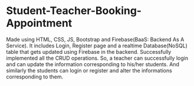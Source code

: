 # Student-Teacher-Booking-Appointment
Made using HTML, CSS, JS, Bootstrap and Firebase(BaaS: Backend As A Service).
It includes Login, Register page and a realtime Database(NoSQL) table that gets updated using Firebase in the backend.
Successfully implemented all the CRUD operations.
So, a teacher can successfully login and can update the information corresponding to his/her students. And similarly the students can login or register and alter the informations corresponding to them.
